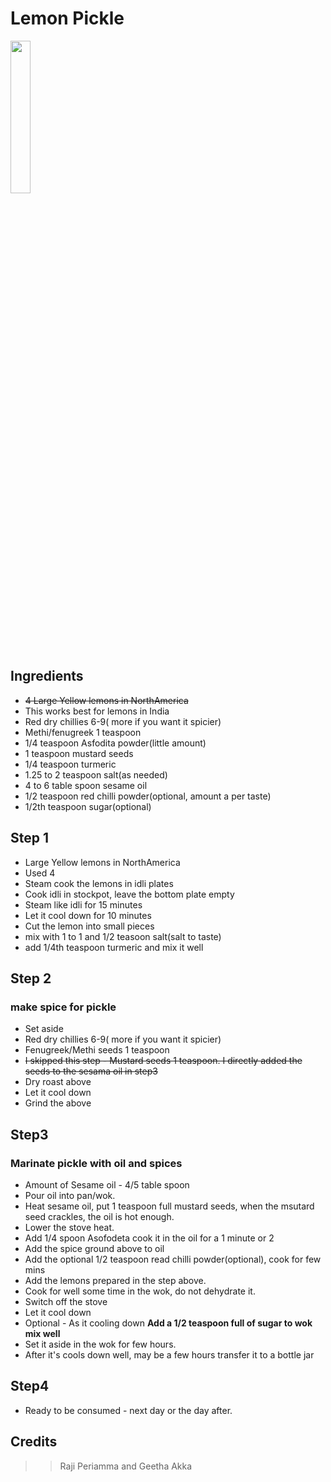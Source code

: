 # Lemon Pickle
<img src="https://github.com/paramraghavan/cookbook/assets/52529498/7cc45a55-7c68-4faf-807b-979c4c57977b"  width="25%" height="25%">

## Ingredients
- ~~4 Large Yellow lemons in NorthAmerica~~
- This works best for lemons in India
- Red dry chillies 6-9( more if you want it spicier) 
- Methi/fenugreek 1 teaspoon
- 1/4 teaspoon Asfodita powder(little amount)
- 1 teaspoon mustard seeds
- 1/4 teaspoon turmeric
- 1.25 to 2 teaspoon salt(as needed)
- 4 to 6 table spoon sesame oil
- 1/2 teaspoon red chilli powder(optional, amount a per taste)  
- 1/2th teaspoon sugar(optional)
  
## Step 1
- Large Yellow lemons in NorthAmerica
- Used 4
- Steam cook the lemons in idli plates
- Cook idli  in stockpot, leave the bottom plate empty
- Steam like idli for 15 minutes
- Let it cool down for 10 minutes
- Cut the lemon into small pieces
- mix with 1 to 1 and 1/2 teasoon salt(salt to taste)
- add 1/4th teaspoon turmeric and mix it well



## Step 2
### make spice for pickle
- Set aside
- Red dry chillies 6-9( more if you want it spicier) 
- Fenugreek/Methi seeds 1 teaspoon
- ~~I skipped this step - Mustard seeds 1 teaspoon. I directly added the seeds to the sesama oil in step3~~
- Dry roast above
- Let it cool down
- Grind the above


## Step3
### Marinate pickle with oil and spices
- Amount of Sesame oil  - 4/5 table spoon
- Pour oil into pan/wok.
- Heat sesame oil, put 1 teaspoon full mustard seeds, when the msutard seed crackles, the oil is hot enough.
- Lower the stove heat.
- Add 1/4 spoon Asofodeta cook it in the oil for a 1 minute or 2
- Add the spice ground above to oil
- Add the optional 1/2 teaspoon read chilli powder(optional), cook for few mins
- Add the lemons prepared  in the step above.
- Cook for well some time in the wok, do not dehydrate it.
- Switch off the stove
- Let it cool down
- Optional - As it cooling down **Add a 1/2 teaspoon full of sugar to wok mix well**
- Set it aside in the wok for few hours.
- After it's cools down well, may be a few hours transfer it to a bottle jar

## Step4
- Ready to be consumed - next day or the day after.

## Credits
>> Raji Periamma and Geetha Akka
